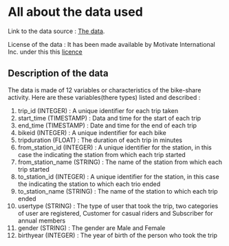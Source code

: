 # All about the data used
Link to the data source : [The data](https://divvy-tripdata.s3.amazonaws.com/index.html). 

License of the data : It has been made available by Motivate International Inc. under this this [licence](https://divvybikes.com/data-license-agreement)

## Description of the data
The data is made of 12 variables or characteristics of the bike-share activity. Here are these variables(there types) listed and described : 
1. trip_id (INTEGER)	: A unique identifier for each trip taken
2. start_time (TIMESTAMP) : Data and time for the start of each trip
3. end_time (TIMESTAMP)	: Date and time for the end of each trip
4. bikeid (INTEGER)	: A unique indentifier for each bike
5. tripduration (FLOAT) : The duration of each trip in minutes
6. from_station_id (INTEGER) : A unique identifier for the station, in this case the indicating the station from which each trip started
7. from_station_name (STRING)	:  The name of the station from which each trip started
8. to_station_id (INTEGER) : A unique identifier for the station, in this case the indicating the station to which each trio ended
9. to_station_name (STRING)	: The name of the station to which each trip ended
10. usertype (STRING)	: The type of user that took the trip, two categories of user are registered, Customer for casual riders and Subscriber for annual members
11. gender (STRING)	: The gender are Male and Female
12. birthyear (INTEGER) : The year of birth of the person who took the trip




